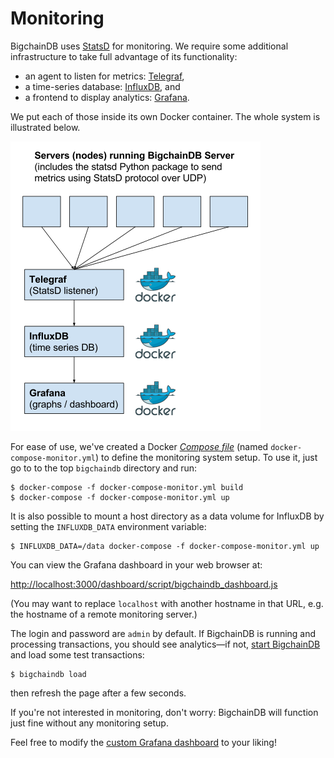# Monitoring

BigchainDB uses [StatsD](https://github.com/etsy/statsd) for monitoring. We require some additional infrastructure to take full advantage of its functionality:

* an agent to listen for metrics: [Telegraf](https://github.com/influxdata/telegraf),
* a time-series database: [InfluxDB](https://influxdata.com/time-series-platform/influxdb/), and
* a frontend to display analytics: [Grafana](http://grafana.org/).

We put each of those inside its own Docker container. The whole system is illustrated below.

![BigchainDB monitoring system diagram: Application metrics flow from servers running BigchainDB to Telegraf to InfluxDB to Grafana](./_static/monitoring_system_diagram.png)

For ease of use, we've created a Docker [_Compose file_](https://docs.docker.com/compose/compose-file/) (named `docker-compose-monitor.yml`) to define the monitoring system setup. To use it, just go to to the top `bigchaindb` directory and run:
```text
$ docker-compose -f docker-compose-monitor.yml build
$ docker-compose -f docker-compose-monitor.yml up
```

It is also possible to mount a host directory as a data volume for InfluxDB
by setting the `INFLUXDB_DATA` environment variable:
```text
$ INFLUXDB_DATA=/data docker-compose -f docker-compose-monitor.yml up
```

You can view the Grafana dashboard in your web browser at:

[http://localhost:3000/dashboard/script/bigchaindb_dashboard.js](http://localhost:3000/dashboard/script/bigchaindb_dashboard.js)

(You may want to replace `localhost` with another hostname in that URL, e.g. the hostname of a remote monitoring server.)

The login and password are `admin` by default. If BigchainDB is running and processing transactions, you should see analytics—if not, [start BigchainDB](installing-server.html#run-bigchaindb) and load some test transactions:
```text
$ bigchaindb load
```

then refresh the page after a few seconds.

If you're not interested in monitoring, don't worry: BigchainDB will function just fine without any monitoring setup.

Feel free to modify the [custom Grafana dashboard](https://github.com/rhsimplex/grafana-bigchaindb-docker/blob/master/bigchaindb_dashboard.js) to your liking!
